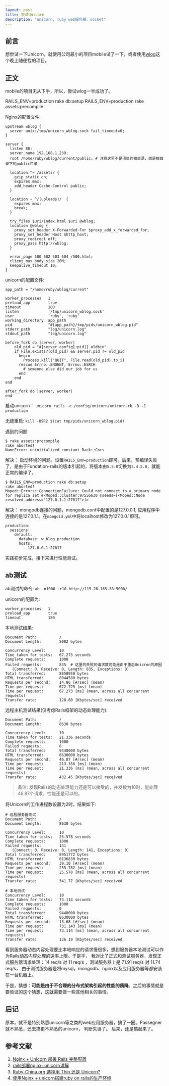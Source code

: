 ```yaml
---
layout: post
title: 尝试Unicorn
description: "unicorn, ruby web服务器，socket"
---
```


## 前言

想尝试一下Unicorn，就使用公司最小的项目mobile试了一下，或者使用[wlog](https://github.com/windy/wblog)这个晚上随便找的项目。

## 正文

mobile的项目无从下手，所以，尝试wlog一半成功了。

RAILS_ENV=production rake db:setup
RAILS_ENV=production rake assets:precompile

Nginx的配置文件: 

```
upstream wblog {
  server unix:/tmp/unicorn_wblog.sock fail_timeout=0;
}

server {
  listen 80;
  server_name 192.168.1.239;
  root /home/ruby/wblog/current/public; # 注意这里不是项目的根目录，而是根目录下的public目录

  location ^~ /assets/ {
    gzip_static on;
    expires max;
    add_header Cache-Control public;
  }

  location ~ ^/(uploads)/  {
    expires max;
    break;
  }

  try_files $uri/index.html $uri @wblog;
  location @wblog {
    proxy_set_header X-Forwarded-For $proxy_add_x_forwarded_for;
    proxy_set_header Host $http_host;
    proxy_redirect off;
    proxy_pass http://wblog;
  }

  error_page 500 502 503 504 /500.html;
  client_max_body_size 20M;
  keepalive_timeout 10;
}
```

unicorn的配置文件:

```
app_path = "/home/ruby/wblog/current"

worker_processes   1
preload_app        true
timeout            180
listen             '/tmp/unicorn_wblog.sock'
user               'ruby', 'ruby'
working_directory  app_path
pid                "#{app_path}/tmp/pids/unicorn_wblog.pid"
stderr_path        "log/unicorn.log"
stdout_path        "log/unicorn.log"

before_fork do |server, worker|
    old_pid = "#{server.config[:pid]}.oldbin"
    if File.exists?(old_pid) && server.pid != old_pid
      begin
        Process.kill("QUIT", File.read(old_pid).to_i)
      rescue Errno::ENOENT, Errno::ESRCH
        # someone else did our job for us
      end
    end
end

after_fork do |server, worker|
end
```

启动unicorn： `unicorn_rails -c /config/unicorn/unicorn.rb -D -E production`

无缝重启: `kill -USR2 $(cat tmp/pids/unicorn_wblog.pid)`


遇到的问题: 

```
$ rake assets:precompile 
rake aborted!
NameError: uninitialized constant Rack::Cors
```

解决： 启动环境的问题。设置`RAILS_ENV=production`即可。后来，预编译失败了，是由于Fundation-rails的版本引起的，将版本由`5.5.0`切换为`5.4.5.0`，就能正常的编译了。

```
$ RAILS_ENV=production rake db:setup
rake aborted!
Moped::Errors::ConnectionFailure: Could not connect to a primary node for replica set #<Moped::Cluster:97556630 @seeds=[<Moped::Node resolved_address="127.0.1.1:27017">]>
```

解决： mongodb连接的问题，mongodb.conf中配置的是127.0.0.1, 应用程序中连接的是127.0.1.1。在`mongoid.yml`中将localhost修改为127.0.0.1即可。

```
production:
  sessions:
    default:
      database: w_blog_production
      hosts:
        - 127.0.0.1:27017
```

实践初步完成，接下来进行性能测试。

## ab测试

ab测试的命令: `ab -n1000 -c10 http://115.28.165.58:5000/`

unicorn的配置为: 

```
worker_processes   1
preload_app        true
timeout            180
```

本地测试结果: 


```
Document Path:          /
Document Length:        5082 bytes

Concurrency Level:      10
Time taken for tests:   67.273 seconds
Complete requests:      1000
Failed requests:        835  # 这里的失败的请求数可能是由于重启Unicron的原因
   (Connect: 0, Receive: 0, Length: 835, Exceptions: 0)
Total transferred:      8858950 bytes
HTML transferred:       8044580 bytes
Requests per second:    14.86 [#/sec] (mean)
Time per request:       672.725 [ms] (mean)
Time per request:       67.273 [ms] (mean, across all concurrent requests)
Transfer rate:          128.60 [Kbytes/sec] received
```

远程主机测试结果(仅考虑Rails框架的动态处理能力): 

```
Document Path:          /
Document Length:        8630 bytes

Concurrency Level:      10
Time taken for tests:   21.336 seconds
Complete requests:      1000
Failed requests:        0
Total transferred:      9448000 bytes
HTML transferred:       8630000 bytes
Requests per second:    46.87 [#/sec] (mean)
Time per request:       213.356 [ms] (mean)
Time per request:       21.336 [ms] (mean, across all concurrent requests)
Transfer rate:          432.45 [Kbytes/sec] received
```

> 备注: 发现Rails的动态处理能力还是可以接受的，并发数为10时，能处理46.87个请求，性能还是可以的。

将Unicorn的工作进程数设置为2时，结果如下: 

```
# 远程服务器测试
Document Path:          /
Document Length:        8630 bytes

Concurrency Level:      10
Time taken for tests:   25.578 seconds
Complete requests:      1000
Failed requests:        141
   (Connect: 0, Receive: 0, Length: 141, Exceptions: 0)
Total transferred:      8951772 bytes
HTML transferred:       8136830 bytes
Requests per second:    39.10 [#/sec] (mean)
Time per request:       255.782 [ms] (mean)
Time per request:       25.578 [ms] (mean, across all concurrent requests)
Transfer rate:          341.77 [Kbytes/sec] received

# 本地测试
Concurrency Level:      10
Time taken for tests:   73.114 seconds
Complete requests:      1000
Failed requests:        0
Total transferred:      9448000 bytes
HTML transferred:       8630000 bytes
Requests per second:    13.68 [#/sec] (mean)
Time per request:       731.143 [ms] (mean)
Time per request:       73.114 [ms] (mean, across all concurrent requests)
Transfer rate:          126.19 [Kbytes/sec] received
```

看到服务器动态内容处理要比本地响应的请求慢很多，想到服务器本地测试可以作为Rails动态内容处理的速率上限。于是乎，
我对比了正式和测试服务器，发现正式服务器请求处理：14 req/s 对 11 req/s ，测试服务器上是 71.91 req/s 对 11.74 req/s， 
由于测试服务器是将mysql，mongodb、nginx以及应用服务器等都安装在一台机器上。

于是，猜想：**可能是由于不合理的分布式架构引起的性能的质降**。之后的事情就是要验证的这个猜想，这就需要做一些其他相关的事情。

## 后记

原本，就不是特别熟悉unicorn等之类的web应用服务器，搞了一圈。Passegner就不熟悉，还去搞更不熟悉的unicorn，
判断失误了。 后来，还是搞起来了。

## 参考文献

1. [Nginx + Unicorn 部署 Rails 完整配置](http://blog.csdn.net/menxu_work/article/details/17077617)
2. [rails部署nginx+unicorn详解](http://www.mojidong.com/rails/2013/04/20/rails-nginx-unicorn/)
2. [Ruby-China.org 选择用 Thin 还是 Unicorn?](https://ruby-china.org/topics/35)
3. [使用Nginx + unicorn搭建ruby on rails的生产环境](http://my.oschina.net/mogralee/blog/299890)
